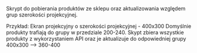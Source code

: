 Skrypt do pobierania produktów ze sklepu oraz aktualizowania względem grup szerokości projekcyjnej.

Przykład:
Ekran projekcyjny o szerokości projekcyjnej - 400x300
Domyślnie produkty trafiają do grupy w przedziale 200-240.
Skypt zbiera wszystkie produkty z wykorzystaniem API oraz je aktualizuje do odpowiedniej grupy 400x300 --> 360-400
